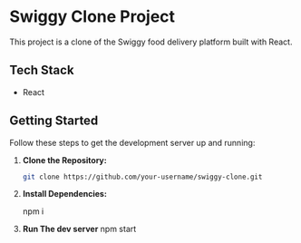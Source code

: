 # Swiggy Clone Project

This project is a clone of the Swiggy food delivery platform built with React.

## Tech Stack

- React

## Getting Started

Follow these steps to get the development server up and running:

1. **Clone the Repository:**

   ```bash
   git clone https://github.com/your-username/swiggy-clone.git
2. **Install Dependencies:**

      npm i 

3. **Run The dev server**
      npm start 

